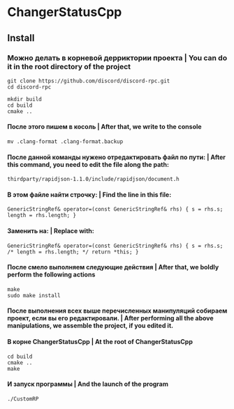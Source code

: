 # ChangerStatusCpp
## Install
### Можно делать в корневой дерриктории проекта | You can do it in the root directory of the project
```
git clone https://github.com/discord/discord-rpc.git
cd discord-rpc
```
```
mkdir build
cd build
cmake ..
```
#### После этого пишем в косоль | After that, we write to the console <br>
`mv .clang-format .clang-format.backup` <br>
#### После данной команды нужено отредактировать файл по пути: | After this command, you need to edit the file along the path: <br>
`thirdparty/rapidjson-1.1.0/include/rapidjson/document.h` <br>
#### В этом файле найти строчку: | Find the line in this file: <br>
`GenericStringRef& operator=(const GenericStringRef& rhs) { s = rhs.s; length = rhs.length; }` <br>
#### Заменить на: | Replace with: <br>
`GenericStringRef& operator=(const GenericStringRef& rhs) { s = rhs.s; /* length = rhs.length; */ return *this; }`
#### После смело выполняем следующие действия | After that, we boldly perform the following actions <br>
```
make
sudo make install
```
#### После выполнения всех выше перечисленных манипуляций собираем проект, если вы его редактировали. | After performing all the above manipulations, we assemble the project, if you edited it. <br>

#### В корне ChangerStatusCpp | At the root of ChangerStatusCpp <br>
```
cd build
cmake ..
make
```
#### И запуск программы | And the launch of the program <br>
```
./CustomRP
```
